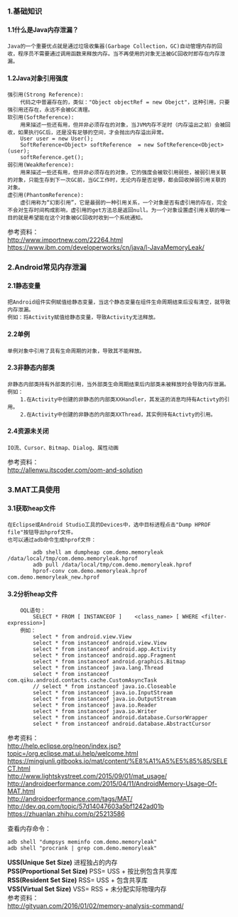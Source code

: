 ### 1.基础知识  
#### 1.1什么是Java内存泄漏？  
    Java的一个重要优点就是通过垃圾收集器(Garbage Collection，GC)自动管理内存的回收，程序员不需要通过调用函数来释放内存。当不再使用的对象无法被GC回收时即存在内存泄漏。  
#### 1.2Java对象引用强度  
    强引用(Strong Reference):  
        代码之中普遍存在的，类似："Object objectRef = new Obejct"，这种引用，只要强引用还存在，永远不会被GC清理。  
    软引用(SoftReference):  
        用来描述一些还有用，但并非必须存在的对象，当JVM内存不足时（内存溢出之前）会被回收，如果执行GC后，还是没有足够的空间，才会抛出内存溢出异常。  
        User user = new User();  
        SoftReference<Object> softReference  = new SoftReference<Object>(user);  
        softReference.get();  
    弱引用(WeakReference):  
        用来描述一些还有用，但并非必须存在的对象，它的强度会被软引用弱些，被弱引用关联的对象，只能生存到下一次GC前，当GC工作时，无论内存是否足够，都会回收掉弱引用关联的对象。  
    虚引用(PhantomReference):  
        虚引用称为“幻影引用”，它是最弱的一种引用关系，一个对象是否有虚引用的存在，完全不会对生存时间构成影响，虚引用的get方法总是返回null。为一个对象设置虚引用关联的唯一目的就是希望能在这个对象被GC回收时收到一个系统通知。  
参考资料：  
    http://www.importnew.com/22264.html  
    https://www.ibm.com/developerworks/cn/java/l-JavaMemoryLeak/  

### 2.Android常见内存泄漏  
#### 2.1静态变量  
    把Android组件实例赋值给静态变量，当这个静态变量在组件生命周期结束后没有清空，就导致内存泄漏。  
    例如：将Activity赋值给静态变量，导致Activity无法释放。  
#### 2.2单例  
    单例对象中引用了具有生命周期的对象，导致其不能释放。  
#### 2.3非静态内部类  
    非静态内部类持有外部类的引用，当外部类生命周期结束后内部类未被释放时会导致内存泄漏。  
    例如：  
        1.在Activity中创建的非静态的内部类XXHandler，其发送的消息均持有Activty的引用。  
        2.在Activity中创建的非静态的内部类XXThread，其实例持有Activty的引用。  
#### 2.4资源未关闭  
    IO流、Cursor、Bitmap、Dialog、属性动画  
参考资料：  
    http://allenwu.itscoder.com/oom-and-solution  

### 3.MAT工具使用  
#### 3.1获取heap文件  
    在Eclipse或Android Studio工具的Devices中，选中目标进程点击"Dump HPROF file"按钮导出hprof文件。  
    也可以通过adb命令生成hprof文件：
~~~
        adb shell am dumpheap com.demo.memoryleak /data/local/tmp/com.demo.memoryleak.hprof
        adb pull /data/local/tmp/com.demo.memoryleak.hprof
        hprof-conv com.demo.memoryleak.hprof com.demo.memoryleak_new.hprof
~~~
#### 3.2分析heap文件
~~~
    OQL语句：
        SELECT * FROM [ INSTANCEOF ]	<class_name> [ WHERE <filter-expression>]
    例如：
        select * from android.view.View
        select * from instanceof android.view.View
        select * from instanceof android.app.Activity
        select * from instanceof android.app.Fragment
        select * from instanceof android.graphics.Bitmap
        select * from instanceof java.lang.Thread
        select * from instanceof com.qiku.android.contacts.cache.CustomAsyncTask
        // select * from instanceof java.io.Closeable
        select * from instanceof java.io.InputStream
        select * from instanceof java.io.OutputStream
        select * from instanceof java.io.Reader
        select * from instanceof java.io.Writer
        select * from instanceof android.database.CursorWrapper
        select * from instanceof android.database.AbstractCursor
~~~
参考资料：  
    http://help.eclipse.org/neon/index.jsp?topic=/org.eclipse.mat.ui.help/welcome.html  
    https://mingjunli.gitbooks.io/mat/content/%E8%A1%A5%E5%85%85/SELECT.html  
    http://www.lightskystreet.com/2015/09/01/mat_usage/  
    http://androidperformance.com/2015/04/11/AndroidMemory-Usage-Of-MAT.html  
    http://androidperformance.com/tags/MAT/  
    http://dev.qq.com/topic/57d14047603a5bf1242ad01b  
    https://zhuanlan.zhihu.com/p/25213586  

查看内存命令：  
~~~
adb shell "dumpsys meminfo com.demo.memoryleak"
adb shell "procrank | grep com.demo.memoryleak"
~~~
**USS(Unique Set Size)**            进程独占的内存  
**PSS(Proportional Set Size)**      PSS= USS + 按比例包含共享库  
**RSS(Resident Set Size)**          RSS= USS + 包含共享库  
**VSS(Virtual Set Size)**           VSS= RSS + 未分配实际物理内存  
参考资料：  
http://gityuan.com/2016/01/02/memory-analysis-command/  

